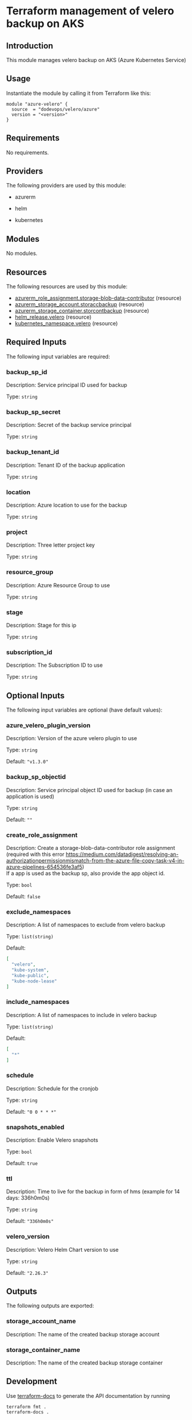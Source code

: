 # Terraform management of velero backup on AKS

## Introduction

This module manages velero backup on AKS (Azure Kubernetes Service)

## Usage

Instantiate the module by calling it from Terraform like this:

```hcl
module "azure-velero" {
  source  = "dodevops/velero/azure"
  version = "<version>"
}
```

<!-- BEGIN_TF_DOCS -->
## Requirements

No requirements.

## Providers

The following providers are used by this module:

- azurerm

- helm

- kubernetes

## Modules

No modules.

## Resources

The following resources are used by this module:

- [azurerm_role_assignment.storage-blob-data-contributor](https://registry.terraform.io/providers/hashicorp/azurerm/latest/docs/resources/role_assignment) (resource)
- [azurerm_storage_account.storaccbackup](https://registry.terraform.io/providers/hashicorp/azurerm/latest/docs/resources/storage_account) (resource)
- [azurerm_storage_container.storcontbackup](https://registry.terraform.io/providers/hashicorp/azurerm/latest/docs/resources/storage_container) (resource)
- [helm_release.velero](https://registry.terraform.io/providers/hashicorp/helm/latest/docs/resources/release) (resource)
- [kubernetes_namespace.velero](https://registry.terraform.io/providers/hashicorp/kubernetes/latest/docs/resources/namespace) (resource)

## Required Inputs

The following input variables are required:

### backup\_sp\_id

Description: Service principal ID used for backup

Type: `string`

### backup\_sp\_secret

Description: Secret of the backup service principal

Type: `string`

### backup\_tenant\_id

Description: Tenant ID of the backup application

Type: `string`

### location

Description: Azure location to use for the backup

Type: `string`

### project

Description: Three letter project key

Type: `string`

### resource\_group

Description: Azure Resource Group to use

Type: `string`

### stage

Description: Stage for this ip

Type: `string`

### subscription\_id

Description: The Subscription ID to use

Type: `string`

## Optional Inputs

The following input variables are optional (have default values):

### azure\_velero\_plugin\_version

Description: Version of the azure velero plugin to use

Type: `string`

Default: `"v1.3.0"`

### backup\_sp\_objectid

Description: Service principal object ID used for backup (in case an application is used)

Type: `string`

Default: `""`

### create\_role\_assignment

Description:     Create a storage-blob-data-contributor role assignment
    (required with this error https://medium.com/datadigest/resolving-an-authorizationpermissionmismatch-from-the-azure-file-copy-task-v4-in-azure-pipelines-654536fe3af5)  
    If a app is used as the backup sp, also provide the app object id.

Type: `bool`

Default: `false`

### exclude\_namespaces

Description: A list of namespaces to exclude from velero backup

Type: `list(string)`

Default:

```json
[
  "velero",
  "kube-system",
  "kube-public",
  "kube-node-lease"
]
```

### include\_namespaces

Description: A list of namespaces to include in velero backup

Type: `list(string)`

Default:

```json
[
  "*"
]
```

### schedule

Description: Schedule for the cronjob

Type: `string`

Default: `"0 0 * * *"`

### snapshots\_enabled

Description: Enable Velero snapshots

Type: `bool`

Default: `true`

### ttl

Description: Time to live for the backup in form of <x>h<x>m<x>s (example for 14 days: 336h0m0s)

Type: `string`

Default: `"336h0m0s"`

### velero\_version

Description: Velero Helm Chart version to use

Type: `string`

Default: `"2.26.3"`

## Outputs

The following outputs are exported:

### storage\_account\_name

Description: The name of the created backup storage account

### storage\_container\_name

Description: The name of the created backup storage container
<!-- END_TF_DOCS -->

## Development

Use [terraform-docs](https://terraform-docs.io/) to generate the API documentation by running

    terraform fmt .
    terraform-docs .
